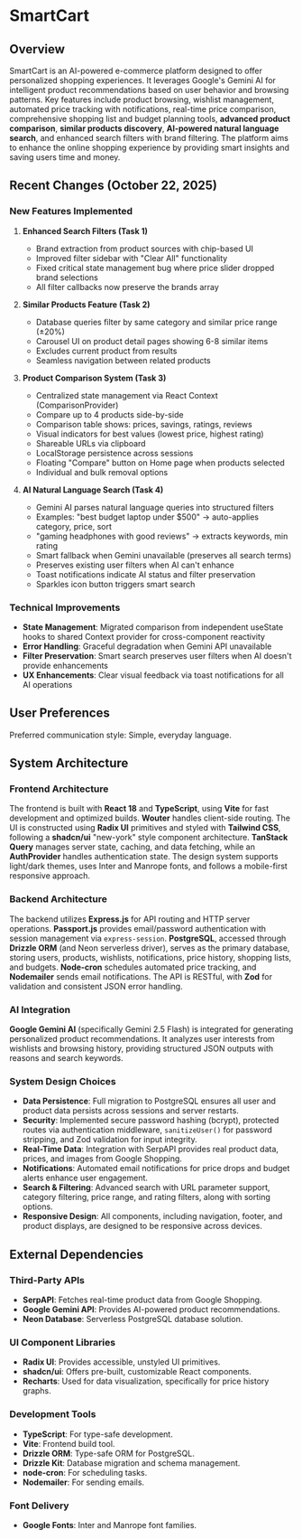 # SmartCart

## Overview

SmartCart is an AI-powered e-commerce platform designed to offer personalized shopping experiences. It leverages Google's Gemini AI for intelligent product recommendations based on user behavior and browsing patterns. Key features include product browsing, wishlist management, automated price tracking with notifications, real-time price comparison, comprehensive shopping list and budget planning tools, **advanced product comparison**, **similar products discovery**, **AI-powered natural language search**, and enhanced search filters with brand filtering. The platform aims to enhance the online shopping experience by providing smart insights and saving users time and money.

## Recent Changes (October 22, 2025)

### New Features Implemented

1. **Enhanced Search Filters (Task 1)**
   - Brand extraction from product sources with chip-based UI
   - Improved filter sidebar with "Clear All" functionality
   - Fixed critical state management bug where price slider dropped brand selections
   - All filter callbacks now preserve the brands array

2. **Similar Products Feature (Task 2)**
   - Database queries filter by same category and similar price range (±20%)
   - Carousel UI on product detail pages showing 6-8 similar items
   - Excludes current product from results
   - Seamless navigation between related products

3. **Product Comparison System (Task 3)**
   - Centralized state management via React Context (ComparisonProvider)
   - Compare up to 4 products side-by-side
   - Comparison table shows: prices, savings, ratings, reviews
   - Visual indicators for best values (lowest price, highest rating)
   - Shareable URLs via clipboard
   - LocalStorage persistence across sessions
   - Floating "Compare" button on Home page when products selected
   - Individual and bulk removal options

4. **AI Natural Language Search (Task 4)**
   - Gemini AI parses natural language queries into structured filters
   - Examples: "best budget laptop under $500" → auto-applies category, price, sort
   - "gaming headphones with good reviews" → extracts keywords, min rating
   - Smart fallback when Gemini unavailable (preserves all search terms)
   - Preserves existing user filters when AI can't enhance
   - Toast notifications indicate AI status and filter preservation
   - Sparkles icon button triggers smart search

### Technical Improvements

- **State Management**: Migrated comparison from independent useState hooks to shared Context provider for cross-component reactivity
- **Error Handling**: Graceful degradation when Gemini API unavailable
- **Filter Preservation**: Smart search preserves user filters when AI doesn't provide enhancements
- **UX Enhancements**: Clear visual feedback via toast notifications for all AI operations

## User Preferences

Preferred communication style: Simple, everyday language.

## System Architecture

### Frontend Architecture

The frontend is built with **React 18** and **TypeScript**, using **Vite** for fast development and optimized builds. **Wouter** handles client-side routing. The UI is constructed using **Radix UI** primitives and styled with **Tailwind CSS**, following a **shadcn/ui** "new-york" style component architecture. **TanStack Query** manages server state, caching, and data fetching, while an **AuthProvider** handles authentication state. The design system supports light/dark themes, uses Inter and Manrope fonts, and follows a mobile-first responsive approach.

### Backend Architecture

The backend utilizes **Express.js** for API routing and HTTP server operations. **Passport.js** provides email/password authentication with session management via `express-session`. **PostgreSQL**, accessed through **Drizzle ORM** (and Neon serverless driver), serves as the primary database, storing users, products, wishlists, notifications, price history, shopping lists, and budgets. **Node-cron** schedules automated price tracking, and **Nodemailer** sends email notifications. The API is RESTful, with **Zod** for validation and consistent JSON error handling.

### AI Integration

**Google Gemini AI** (specifically Gemini 2.5 Flash) is integrated for generating personalized product recommendations. It analyzes user interests from wishlists and browsing history, providing structured JSON outputs with reasons and search keywords.

### System Design Choices

- **Data Persistence**: Full migration to PostgreSQL ensures all user and product data persists across sessions and server restarts.
- **Security**: Implemented secure password hashing (bcrypt), protected routes via authentication middleware, `sanitizeUser()` for password stripping, and Zod validation for input integrity.
- **Real-Time Data**: Integration with SerpAPI provides real product data, prices, and images from Google Shopping.
- **Notifications**: Automated email notifications for price drops and budget alerts enhance user engagement.
- **Search & Filtering**: Advanced search with URL parameter support, category filtering, price range, and rating filters, along with sorting options.
- **Responsive Design**: All components, including navigation, footer, and product displays, are designed to be responsive across devices.

## External Dependencies

### Third-Party APIs

-   **SerpAPI**: Fetches real-time product data from Google Shopping.
-   **Google Gemini API**: Provides AI-powered product recommendations.
-   **Neon Database**: Serverless PostgreSQL database solution.

### UI Component Libraries

-   **Radix UI**: Provides accessible, unstyled UI primitives.
-   **shadcn/ui**: Offers pre-built, customizable React components.
-   **Recharts**: Used for data visualization, specifically for price history graphs.

### Development Tools

-   **TypeScript**: For type-safe development.
-   **Vite**: Frontend build tool.
-   **Drizzle ORM**: Type-safe ORM for PostgreSQL.
-   **Drizzle Kit**: Database migration and schema management.
-   **node-cron**: For scheduling tasks.
-   **Nodemailer**: For sending emails.

### Font Delivery

-   **Google Fonts**: Inter and Manrope font families.